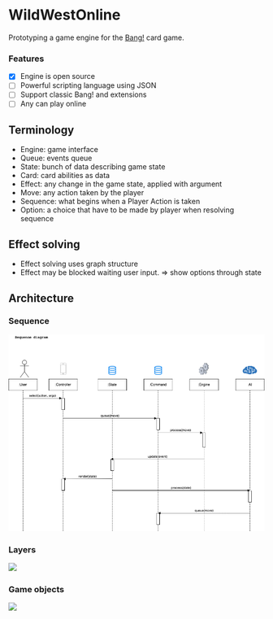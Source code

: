 # WildWestOnline

Prototyping a game engine for the [Bang!](<https://en.wikipedia.org/wiki/Bang!_(card_game)>) card game.

### Features

- [x] Engine is open source
- [ ] Powerful scripting language using JSON 
- [ ] Support classic Bang! and extensions
- [ ] Any can play online

## Terminology
- Engine: game interface
- Queue: events queue
- State: bunch of data describing game state
- Card: card abilities as data
- Effect: any change in the game state, applied with argument
- Move: any action taken by the player
- Sequence: what begins when a Player Action is taken
- Option: a choice that have to be made by player when resolving sequence

## Effect solving

- Effect solving uses graph structure
- Effect may be blocked waiting user input. => show options through state

## Architecture

### Sequence

![](docs/sequence.png)

### Layers

![](docs/dependency.png)

### Game objects

![](docs/data_structure.png)
